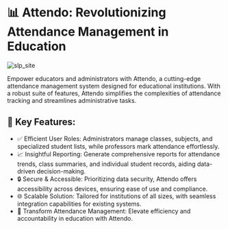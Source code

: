 # 📊 Attendo: Revolutionizing Attendance Management in Education
![slp_site](https://github.com/9147/Attendo/assets/42509321/99d5a35d-8009-47c0-a7e0-d66f5b2ee39e)


Empower educators and administrators with Attendo, a cutting-edge attendance management system designed for educational institutions. With a robust suite of features, Attendo simplifies the complexities of attendance tracking and streamlines administrative tasks.

## 🔑 Key Features:
- ✅ Efficient User Roles: Administrators manage classes, subjects, and specialized student lists, while professors mark attendance effortlessly.
- 📈 Insightful Reporting: Generate comprehensive reports for attendance trends, class summaries, and individual student records, aiding data-driven decision-making.
- 🔒 Secure & Accessible: Prioritizing data security, Attendo offers accessibility across devices, ensuring ease of use and compliance.
- 🌐 Scalable Solution: Tailored for institutions of all sizes, with seamless integration capabilities for existing systems.
- 🚀 Transform Attendance Management: Elevate efficiency and accountability in education with Attendo.

